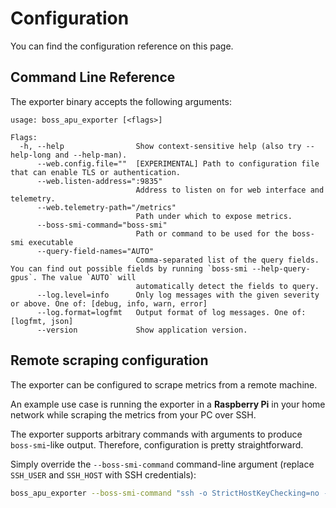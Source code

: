 # Configuration

You can find the configuration reference on this page.

## Command Line Reference

The exporter binary accepts the following arguments:

```text
usage: boss_apu_exporter [<flags>]

Flags:
  -h, --help                Show context-sensitive help (also try --help-long and --help-man).
      --web.config.file=""  [EXPERIMENTAL] Path to configuration file that can enable TLS or authentication.
      --web.listen-address=":9835"
                            Address to listen on for web interface and telemetry.
      --web.telemetry-path="/metrics"
                            Path under which to expose metrics.
      --boss-smi-command="boss-smi"
                            Path or command to be used for the boss-smi executable
      --query-field-names="AUTO"
                            Comma-separated list of the query fields. You can find out possible fields by running `boss-smi --help-query-gpus`. The value `AUTO` will
                            automatically detect the fields to query.
      --log.level=info      Only log messages with the given severity or above. One of: [debug, info, warn, error]
      --log.format=logfmt   Output format of log messages. One of: [logfmt, json]
      --version             Show application version.
```

## Remote scraping configuration

The exporter can be configured to scrape metrics from a remote machine.

An example use case is running the exporter in a **Raspberry Pi** in
your home network while scraping the metrics from your PC over SSH.

The exporter supports arbitrary commands with arguments to produce `boss-smi`-like output.
Therefore, configuration is pretty straightforward.

Simply override the `--boss-smi-command` command-line argument (replace `SSH_USER` and `SSH_HOST` with SSH credentials):

```bash
boss_apu_exporter --boss-smi-command "ssh -o StrictHostKeyChecking=no -o UserKnownHostsFile=/dev/null SSH_USER@SSH_HOST boss-smi"
```
